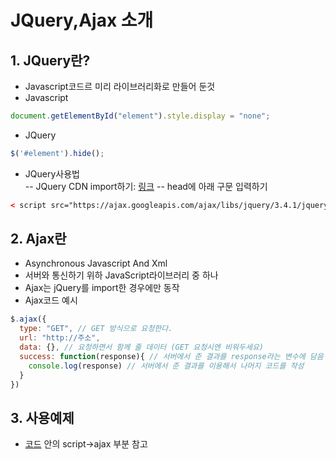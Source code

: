 # JQuery,Ajax 소개

## 1. JQuery란?
- Javascript코드르 미리 라이브러리화로 만들어 둔것
- Javascript
```jsx
document.getElementById("element").style.display = "none";
```
- JQuery
```jsx
$('#element').hide();
```
- JQuery사용법  
-- JQuery CDN import하기: [링크](https://www.w3schools.com/jquery/jquery_get_started.asp)
-- head에 아래 구문 입력하기
```html
< script src="https://ajax.googleapis.com/ajax/libs/jquery/3.4.1/jquery.min.js"></script>
```

## 2. Ajax란
- Asynchronous Javascript And Xml
- 서버와 통신하기 위하 JavaScript라이브러리 중 하나
- Ajax는 jQuery를 import한 경우에만 동작
- Ajax코드 예시
```jsx
$.ajax({
  type: "GET", // GET 방식으로 요청한다.
  url: "http://주소",
  data: {}, // 요청하면서 함께 줄 데이터 (GET 요청시엔 비워두세요)
  success: function(response){ // 서버에서 준 결과를 response라는 변수에 담음
    console.log(response) // 서버에서 준 결과를 이용해서 나머지 코드를 작성
  }
})
```

## 3. 사용예제
- [코드](https://github.com/jmParkGit/Sparta_web-development/blob/main/homework/week2/homework_2.html) 안의 script->ajax 부분 참고
